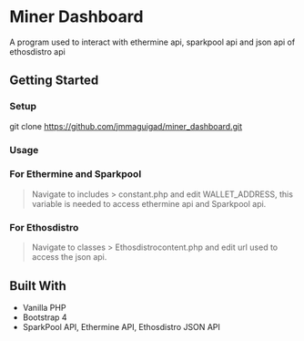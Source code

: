 # Miner Dashboard

A program used to interact with ethermine api, sparkpool api and json api of ethosdistro api

## Getting Started
### Setup
git clone https://github.com/jmmaguigad/miner_dashboard.git

### Usage
### For Ethermine and Sparkpool
> Navigate to includes > constant.php and edit WALLET_ADDRESS, this variable is needed to access ethermine api and Sparkpool api.

### For Ethosdistro
> Navigate to classes > Ethosdistrocontent.php and edit url used to access the json api.

## Built With
* Vanilla PHP
* Bootstrap 4
* SparkPool API, Ethermine API, Ethosdistro JSON API
